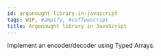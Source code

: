 ```yaml
---
id: argonought-library-in-javascript
tags: WIP, #ampify, #coffeescript
title: Argonought library in JavaScript
---
```


Implement an encoder/decoder using Typed Arrays.
